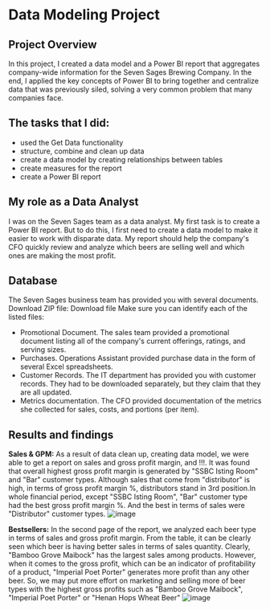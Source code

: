 # Data Modeling Project

## Project Overview
In this project, I created a data model and a Power BI report that aggregates company-wide information for the Seven Sages Brewing Company. 
In the end, I applied the key concepts of Power BI to bring together and centralize data that was previously siled, solving a very common problem that many companies face.

## The tasks that I did:
- used the Get Data functionality
- structure, combine and clean up data
- create a data model by creating relationships between tables
- create measures for the report
- create a Power BI report

## My role as a Data Analyst
I was on the Seven Sages team as a data analyst. My first task is to create a Power BI report. But to do this, I first need to create a data model to make it easier to work with disparate data. 
My report should help the company's CFO quickly review and analyze which beers are selling well and which ones are making the most profit.

## Database
The Seven Sages business team has provided you with several documents. Download ZIP file: Download file
Make sure you can identify each of the listed files:
- Promotional Document. The sales team provided a promotional document listing all of the company's current offerings, ratings, and serving sizes.
- Purchases. Operations Assistant provided purchase data in the form of several Excel spreadsheets.
- Customer Records. The IT department has provided you with customer records. They had to be downloaded separately, but they claim that they are all updated.
- Metrics documentation. The CFO provided documentation of the metrics she collected for sales, costs, and portions (per item).

## Results and findings 
**Sales & GPM:**
As a result of data clean up, creating data model, we were able to get a report on sales and gross profit margin, and !!!. 
It was found that overall highest gross profit margin is generated by "SSBC Isting Room" and "Bar" customer types. Although sales that come from "distributor" is high, in terms of gross profit margin %, distributors stand in 3rd position.In whole financial period, except "SSBC Isting Room", "Bar" customer type had the best gross profit margin %. And the best in terms of sales were "Distributor" customer types.
![image](https://github.com/Dzhoniq/data-analytics-portfolio/assets/64640862/fc8256ad-53c5-4b25-b3e9-b6d9d4a70b29)

**Bestsellers:** 
In the second page of the report, we analyzed each beer type in terms of sales and gross profit margin. From the table, it can be clearly seen which beer is having better sales in terms of sales quantity. Clearly, "Bamboo Grove Maibock" has the largest sales among products. However, when it comes to the gross profit, which can be an indicator of profitability of a product,
"Imperial Poet Porter" generates more profit than any other beer. So, we may put more effort on marketing and selling more of beer types with the highest gross profits such as "Bamboo Grove Maibock", "Imperial Poet Porter" or "Henan Hops Wheat Beer"
![image](https://github.com/Dzhoniq/data-analytics-portfolio/assets/64640862/109cc032-869c-4a8b-9ac8-958e2b1e90c2)

